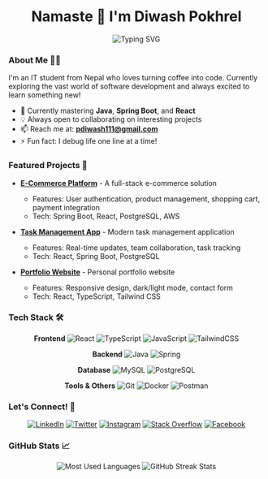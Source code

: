 <h1 align="center">Namaste 🙏 I'm Diwash Pokhrel</h1>


<p align="center">
  <img src="https://readme-typing-svg.herokuapp.com?font=Fira+Code&duration=3000&pause=1000&center=true&vCenter=true&width=500&lines=IT+Student+from+Nepal;Full+Stack+Developer;Java+%26+Spring+Boot+Developer;React+Frontend+Developer" alt="Typing SVG" />
</p>



### About Me 👨‍💻

I'm an IT student from Nepal who loves turning coffee into code. Currently exploring the vast world of software development and always excited to learn something new!

- 🌱 Currently mastering **Java**, **Spring Boot**, and **React**
- 💡 Always open to collaborating on interesting projects
- 📫 Reach me at: **pdiwash111@gmail.com**
- ⚡ Fun fact: I debug life one line at a time!

### Featured Projects 🚀

- **[E-Commerce Platform](https://github.com/your-username/project)** - A full-stack e-commerce solution
  - Features: User authentication, product management, shopping cart, payment integration
  - Tech: Spring Boot, React, PostgreSQL, AWS

- **[Task Management App](https://github.com/your-username/project)** - Modern task management application
  - Features: Real-time updates, team collaboration, task tracking
  - Tech: React, Spring Boot, PostgreSQL

- **[Portfolio Website](https://diwash02003.github.io/portfolio/)** - Personal portfolio website
  - Features: Responsive design, dark/light mode, contact form
  - Tech: React, TypeScript, Tailwind CSS

### Tech Stack 🛠️

<div align="center">

**Frontend**
![React](https://img.shields.io/badge/react-%2320232a.svg?style=for-the-badge&logo=react&logoColor=%2361DAFB)
![TypeScript](https://img.shields.io/badge/typescript-%23007ACC.svg?style=for-the-badge&logo=typescript&logoColor=white)
![JavaScript](https://img.shields.io/badge/javascript-%23323330.svg?style=for-the-badge&logo=javascript&logoColor=%23F7DF1E)
![TailwindCSS](https://img.shields.io/badge/tailwindcss-%2338B2AC.svg?style=for-the-badge&logo=tailwind-css&logoColor=white)

**Backend**
![Java](https://img.shields.io/badge/java-%23ED8B00.svg?style=for-the-badge&logo=java&logoColor=white)
![Spring](https://img.shields.io/badge/spring-%236DB33F.svg?style=for-the-badge&logo=spring&logoColor=white)

**Database**
![MySQL](https://img.shields.io/badge/mysql-%2300f.svg?style=for-the-badge&logo=mysql&logoColor=white)
![PostgreSQL](https://img.shields.io/badge/postgresql-%23316192.svg?style=for-the-badge&logo=postgresql&logoColor=white)

**Tools & Others**
![Git](https://img.shields.io/badge/git-%23F05033.svg?style=for-the-badge&logo=git&logoColor=white)
![Docker](https://img.shields.io/badge/docker-%230db7ed.svg?style=for-the-badge&logo=docker&logoColor=white)
![Postman](https://img.shields.io/badge/Postman-FF6C37?style=for-the-badge&logo=postman&logoColor=white)

</div>

### Let's Connect! 🤝

<div align="center">

[![LinkedIn](https://img.shields.io/badge/LinkedIn-%230077B5.svg?style=for-the-badge&logo=linkedin&logoColor=white)](https://linkedin.com/in/diwash-pokhrel-b47189258)
[![Twitter](https://img.shields.io/badge/Twitter-%231DA1F2.svg?style=for-the-badge&logo=Twitter&logoColor=white)](https://twitter.com/diwashp23200267)
[![Instagram](https://img.shields.io/badge/Instagram-%23E4405F.svg?style=for-the-badge&logo=Instagram&logoColor=white)](https://instagram.com/diwash_pokhrel)
[![Stack Overflow](https://img.shields.io/badge/-Stackoverflow-FE7A16?style=for-the-badge&logo=stack-overflow&logoColor=white)](https://stackoverflow.com/users/diwash-pokhrel)
[![Facebook](https://img.shields.io/badge/Facebook-%231877F2.svg?style=for-the-badge&logo=Facebook&logoColor=white)](https://fb.com/diwash%20pokhrel)

</div>

### GitHub Stats 📈

<div align="center">
  <img src="https://github-readme-stats.vercel.app/api/top-langs?username=diwash02003&show_icons=true&locale=en&layout=compact&theme=tokyonight" alt="Most Used Languages" />
  
  <img src="https://github-readme-streak-stats.herokuapp.com/?user=diwash02003&theme=tokyonight" alt="GitHub Streak Stats" />
</div>
